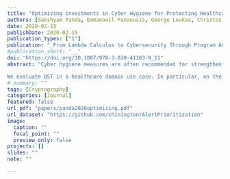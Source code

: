 ```yaml
---
title: "Optimizing investments in Cyber Hygiene for Protecting Healthcare Users"
authors: [Sakshyam Panda, Emmanouil Panaousis, George Loukas, Christos Laoudias]
date: 2020-02-15
publishDate: 2020-02-15
publication_types: ["1"]
publication: "_From Lambda Calculus to Cybersecurity Through Program Analysis_"
#publication_short: "__"
doi: "https://doi.org/10.1007/978-3-030-41103-9_11"
abstract: "Cyber hygiene measures are often recommended for strengthening an organization’s security posture, especially for protecting against social engineering attacks that target the human element. However, the related recommendations are typically the same for all organizations and their employees, regardless of the nature and the level of risk for different groups of users. Building upon an existing cybersecurity investment model, this paper presents a tool for optimal selection of cyber hygiene safeguards, which we refer as the Optimal Safeguards Tool (OST). The model combines game theory and combinatorial optimization (0-1 Knapsack) taking into account the probability of each user group to being attacked, the value of assets accessible by each group, and the efficacy of each control for a particular group. The model considers indirect cost as the time employees could require for learning and trainning against an implemented control. Utilizing a game-theoretic framework to support the Knapsack optimization problem permits us to optimally select safeguards’ application levels minimizing the aggregated expected damage within a security investment budget.

We evaluate OST in a healthcare domain use case. In particular, on the Critical Internet Security (CIS) Control group 17 for implementing security awareness and training programs for employees belonging to the ICT, clinical and administration personnel of a hospital. We compare the strategies implemented by OST against alternative common-sense defending approaches for three different types of attackers: Nash, Weighted and Opportunistic. Our results show that Nash defending strategies are consistently better than the competing strategies for all attacker types with a minor exception where the Nash defending strategy, for a specific game, performs at least as good as other common-sense approaches. Finally, we illustrate the alternative investment strategies on different Nash equilibria (called plans) and discuss the optimal choice using the framework of 0-1 Knapsack optimization."
# summary: ""
tags: [Cryptography]
categories: [Journal]
featured: false
url_pdf: "papers/panda2020optimizing.pdf"
url_dataset: "https://github.com/shinington/AlertPrioritization"
image:
  caption: ""
  focal_point: ""
  preview_only: false
projects: []
slides: ""
note: ""

---
```

